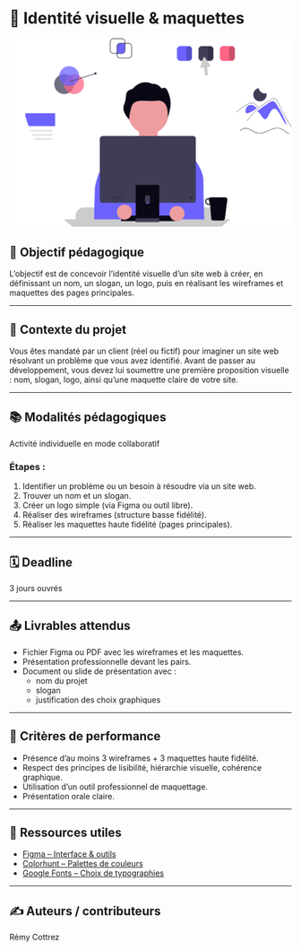 # 🎨 Identité visuelle & maquettes

<img src="./img/designer.svg" alt="designer">

## 🎯 Objectif pédagogique

L’objectif est de concevoir l’identité visuelle d’un site web à créer, en définissant un nom, un slogan, un logo, puis en réalisant les wireframes et maquettes des pages principales.

---

## 🧭 Contexte du projet

Vous êtes mandaté par un client (réel ou fictif) pour imaginer un site web résolvant un problème que vous avez identifié. Avant de passer au développement, vous devez lui soumettre une première proposition visuelle : nom, slogan, logo, ainsi qu’une maquette claire de votre site.

---

## 📚 Modalités pédagogiques

Activité individuelle en mode collaboratif

### Étapes :

1. Identifier un problème ou un besoin à résoudre via un site web.
2. Trouver un nom et un slogan.
3. Créer un logo simple (via Figma ou outil libre).
4. Réaliser des wireframes (structure basse fidélité).
5. Réaliser les maquettes haute fidélité (pages principales).

---

## 🗓 Deadline

3 jours ouvrés

---

## 📤 Livrables attendus

* Fichier Figma ou PDF avec les wireframes et les maquettes.
* Présentation professionnelle devant les pairs.
* Document ou slide de présentation avec :
  * nom du projet
  * slogan
  * justification des choix graphiques

---

## 📏 Critères de performance

* Présence d’au moins 3 wireframes + 3 maquettes haute fidélité.
* Respect des principes de lisibilité, hiérarchie visuelle, cohérence graphique.
* Utilisation d’un outil professionnel de maquettage.
* Présentation orale claire.

---

## 🔗 Ressources utiles

* [Figma – Interface & outils](https://www.figma.com)
* [Colorhunt – Palettes de couleurs](https://colorhunt.co)
* [Google Fonts – Choix de typographies](https://fonts.google.com)

---

## ✍️ Auteurs / contributeurs

Rémy Cottrez
